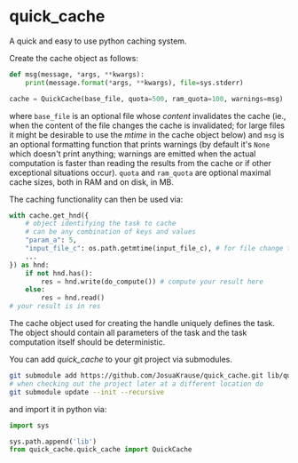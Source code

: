# quick_cache
A quick and easy to use python caching system.

Create the cache object as follows:
```python
def msg(message, *args, **kwargs):
    print(message.format(*args, **kwargs), file=sys.stderr)

cache = QuickCache(base_file, quota=500, ram_quota=100, warnings=msg)
```
where `base_file` is an optional file whose *content* invalidates
the cache (ie., when the content of the file changes the cache is invalidated;
for large files it might be desirable to use the *mtime* in the cache object below)
and `msg` is an optional formatting function that prints warnings
(by default it's `None` which doesn't print anything;
warnings are emitted when the actual computation is faster than
reading the results from the cache or if other exceptional situations occur).
`quota` and `ram_quota` are optional maximal cache sizes, both in RAM and on disk, in MB.

The caching functionality can then be used via:
```python
with cache.get_hnd({
    # object identifying the task to cache
    # can be any combination of keys and values
    "param_a": 5,
    "input_file_c": os.path.getmtime(input_file_c), # for file change time
    ...
}) as hnd:
    if not hnd.has():
        res = hnd.write(do_compute()) # compute your result here
    else:
        res = hnd.read()
# your result is in res
```
The cache object used for creating the handle uniquely defines
the task. The object should contain all parameters of the task
and the task computation itself should be deterministic.

You can add *quick_cache* to your git project via submodules.
```bash
git submodule add https://github.com/JosuaKrause/quick_cache.git lib/quick_cache/
# when checking out the project later at a different location do
git submodule update --init --recursive
```

and import it in python via:
```python
import sys

sys.path.append('lib')
from quick_cache.quick_cache import QuickCache
```
